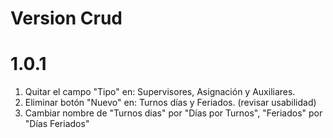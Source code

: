 # Version Crud

# 1.0.1

1. Quitar el campo "Tipo" en: Supervisores, Asignación y Auxiliares.
2. Eliminar botón "Nuevo" en: Turnos días y Feriados.  (revisar usabilidad)
3. Cambiar nombre de "Turnos dias" por "Días por Turnos", "Feriados" por "Días Feriados"
